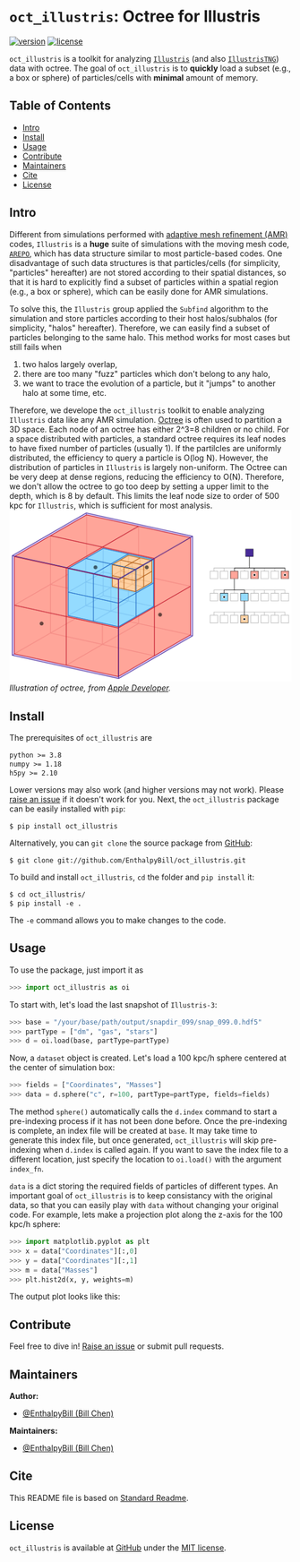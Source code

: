 # `oct_illustris`: Octree for Illustris

[![version](https://img.shields.io/badge/version-v0.0-brightgreen.svg?style=flat)](https://github.com/EnthalpyBill/oct_illustris)
[![license](https://img.shields.io/badge/license-MIT-blue.svg?style=flat)](LICENSE)

`oct_illustris` is a toolkit for analyzing [`Illustris`](https://www.illustris-project.org/) (and also [`IllustrisTNG`](https://www.tng-project.org/)) data with octree. The goal of `oct_illustris` is to **quickly** load a subset (e.g., a box or sphere) of particles/cells with **minimal** amount of memory.

## Table of Contents

- [Intro](#intro)
- [Install](#install)
- [Usage](#usage)
- [Contribute](#contribute)
- [Maintainers](#maintainers)
- [Cite](#cite)
- [License](#license)

## Intro

Different from simulations performed with [adaptive mesh refinement (AMR)](https://en.wikipedia.org/wiki/Adaptive_mesh_refinement) codes, `Illustris` is a **huge** suite of simulations with the moving mesh code, [`AREPO`](https://arepo-code.org/), which has data structure similar to most particle-based codes. One disadvantage of such data structures is that particles/cells (for simplicity, "particles" hereafter) are not stored according to their spatial distances, so that it is hard to explicitly find a subset of particles within a spatial region (e.g., a box or sphere), which can be easily done for AMR simulations.

To solve this, the `Illustris` group applied the `Subfind` algorithm to the simulation and store particles according to their host halos/subhalos (for simplicity, "halos" hereafter). Therefore, we can easily find a subset of particles belonging to the same halo. This method works for most cases but still fails when 
1. two halos largely overlap, 
2. there are too many "fuzz" particles which don't belong to any halo, 
3. we want to trace the evolution of a particle, but it "jumps" to another halo at some time, etc.

Therefore, we develope the `oct_illustris` toolkit to enable analyzing `Illustris` data like any AMR simulation. [Octree](https://en.wikipedia.org/wiki/Octree) is often used to partition a 3D space. Each node of an octree has either 2^3=8 children or no child. For a space distributed with particles, a standard octree requires its leaf nodes to have fixed number of particles (usually 1). If the partilcles are uniformly distributed, the efficiency to query a particle is O(log N). However, the distribution of particles in `Illustris` is largely non-uniform. The Octree can be very deep at dense regions, reducing the efficiency to O(N). Therefore, we don't allow the octree to go too deep by setting a upper limit to the depth, which is 8 by default. This limits the leaf node size to order of 500 kpc for `Illustris`, which is sufficient for most analysis.
![octree](octree.png)
*Illustration of octree, from [Apple Developer](https://developer.apple.com/documentation/gameplaykit/gkoctree).*

## Install

The prerequisites of `oct_illustris` are 

```
python >= 3.8
numpy >= 1.18
h5py >= 2.10
```

Lower versions may also work (and higher versions may not work). Please [raise an issue](https://github.com/EnthalpyBill/oct_illustris/issues/new) if it doesn't work for you. Next, the `oct_illustris` package can be easily installed with `pip`:
```shell
$ pip install oct_illustris
```
Alternatively, you can `git clone` the source package from [GitHub](https://github.com/EnthalpyBill/oct_illustris):
```shell
$ git clone git://github.com/EnthalpyBill/oct_illustris.git
```
To build and install `oct_illustris`, `cd` the folder and `pip install` it:
```shell
$ cd oct_illustris/
$ pip install -e .
```
The `-e` command allows you to make changes to the code.

## Usage

To use the package, just import it as
```python
>>> import oct_illustris as oi
```
To start with, let's load the last snapshot of `Illustris-3`:
```python
>>> base = "/your/base/path/output/snapdir_099/snap_099.0.hdf5"
>>> partType = ["dm", "gas", "stars"]
>>> d = oi.load(base, partType=partType)
```
Now, a `dataset` object is created. Let's load a 100 kpc/h sphere centered at the center of simulation box:
```python
>>> fields = ["Coordinates", "Masses"]
>>> data = d.sphere("c", r=100, partType=partType, fields=fields)
```
The method `sphere()` automatically calls the `d.index` command to start a pre-indexing process if it has not been done before. Once the pre-indexing is complete, an index file will be created at `base`. It may take time to generate this index file, but once generated, `oct_illustris` will skip pre-indexing when `d.index` is called again. If you want to save the index file to a different location, just specify the location to `oi.load()` with the argument `index_fn`.

`data` is a dict storing the required fields of particles of different types. An important goal of `oct_illustris` is to keep consistancy with the original data, so that you can easily play with `data` without changing your original code. For example, lets make a projection plot along the z-axis for the 100 kpc/h sphere:
```python
>>> import matplotlib.pyplot as plt
>>> x = data["Coordinates"][:,0]
>>> y = data["Coordinates"][:,1]
>>> m = data["Masses"]
>>> plt.hist2d(x, y, weights=m)
```
The output plot looks like this:

## Contribute

Feel free to dive in! [Raise an issue](https://github.com/EnthalpyBill/oct_illustris/issues/new) or submit pull requests.

## Maintainers

**Author:** 
- [@EnthalpyBill (Bill Chen)](https://github.com/EnthalpyBill)

**Maintainers:** 
- [@EnthalpyBill (Bill Chen)](https://github.com/EnthalpyBill)

## Cite

This README file is based on [Standard Readme](https://github.com/RichardLitt/standard-readme).

## License

`oct_illustris` is available at [GitHub](https://github.com/EnthalpyBill/oct_illustris) under the [MIT license](LICENSE).